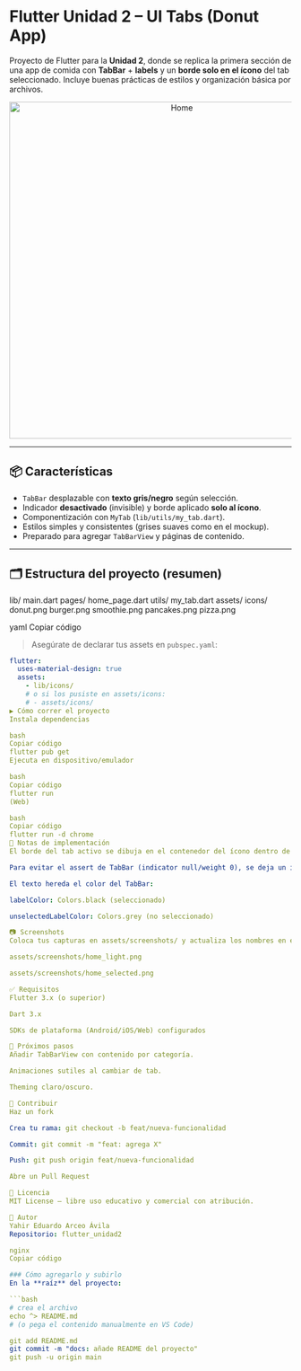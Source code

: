 # Flutter Unidad 2 – UI Tabs (Donut App)

Proyecto de Flutter para la **Unidad 2**, donde se replica la primera sección de una app de comida con **TabBar** + **labels** y un **borde solo en el ícono** del tab seleccionado. Incluye buenas prácticas de estilos y organización básica por archivos.

<p align="center">
  <img src="assets/screenshots/home_light.png" alt="Home" width="600"/>
</p>

---

## 📦 Características
- `TabBar` desplazable con **texto gris/negro** según selección.
- Indicador **desactivado** (invisible) y borde aplicado **solo al ícono**.
- Componentización con `MyTab` (`lib/utils/my_tab.dart`).
- Estilos simples y consistentes (grises suaves como en el mockup).
- Preparado para agregar `TabBarView` y páginas de contenido.

---

## 🗂️ Estructura del proyecto (resumen)
lib/
main.dart
pages/
home_page.dart
utils/
my_tab.dart
assets/
icons/
donut.png
burger.png
smoothie.png
pancakes.png
pizza.png

yaml
Copiar código

> Asegúrate de declarar tus assets en `pubspec.yaml`:
```yaml
flutter:
  uses-material-design: true
  assets:
    - lib/icons/
    # o si los pusiste en assets/icons:
    # - assets/icons/
▶️ Cómo correr el proyecto
Instala dependencias

bash
Copiar código
flutter pub get
Ejecuta en dispositivo/emulador

bash
Copiar código
flutter run
(Web)

bash
Copiar código
flutter run -d chrome
📝 Notas de implementación
El borde del tab activo se dibuja en el contenedor del ícono dentro de MyTab, no con el indicator del TabBar.

Para evitar el assert de TabBar (indicator null/weight 0), se deja un indicator transparente con indicatorWeight: 1.0.

El texto hereda el color del TabBar:

labelColor: Colors.black (seleccionado)

unselectedLabelColor: Colors.grey (no seleccionado)

📷 Screenshots
Coloca tus capturas en assets/screenshots/ y actualiza los nombres en este README.

assets/screenshots/home_light.png

assets/screenshots/home_selected.png

✅ Requisitos
Flutter 3.x (o superior)

Dart 3.x

SDKs de plataforma (Android/iOS/Web) configurados

🚀 Próximos pasos
Añadir TabBarView con contenido por categoría.

Animaciones sutiles al cambiar de tab.

Theming claro/oscuro.

🤝 Contribuir
Haz un fork

Crea tu rama: git checkout -b feat/nueva-funcionalidad

Commit: git commit -m "feat: agrega X"

Push: git push origin feat/nueva-funcionalidad

Abre un Pull Request

📄 Licencia
MIT License – libre uso educativo y comercial con atribución.

👤 Autor
Yahir Eduardo Arceo Ávila
Repositorio: flutter_unidad2

nginx
Copiar código

### Cómo agregarlo y subirlo
En la **raíz** del proyecto:

```bash
# crea el archivo
echo ^> README.md
# (o pega el contenido manualmente en VS Code)

git add README.md
git commit -m "docs: añade README del proyecto"
git push -u origin main
